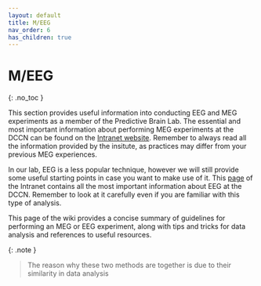 ```yaml
---
layout: default
title: M/EEG
nav_order: 6
has_children: true
---
```


# M/EEG
{: .no_toc }

This section provides useful information into conducting EEG and MEG experiments as a member of the Predictive Brain Lab. The essential and most important information about performing MEG experiments at the DCCN can be found on the [Intranet website](https://intranet.donders.ru.nl/index.php?id=meg-lab). Remember to always read all the information provided by the insitute, as practices may differ from your previous MEG experiences.

In our lab, EEG is a less popular technique, however we will still provide some useful starting points in case you want to make use of it. This [page](https://intranet.donders.ru.nl/index.php?id=eeg-labs) of the Intranet contains all the most important information about EEG at the DCCN. Remember to look at it carefully even if you are familiar with this type of analysis. 


This page of the wiki provides a concise summary of guidelines for performing an MEG or EEG experiment, along with tips and tricks for data analysis and references to useful resources.


{: .note }
> The reason why these two methods are together is due to their similarity in data analysis
